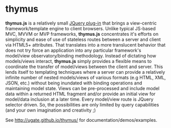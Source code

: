 thymus
======

<p id="thymusDesc"><b>thymus.js</b> is a relatively small <a href="http://learn.jquery.com/plugins/">JQuery plug-in</a> that brings a view-centric 
framework/template engine to client browsers. Unlike typical JS-based MVC, MVVM or MVP frameworks, <b>thymus.js</b> concentrates it's efforts on 
simplicity and ease of use of stateless routes between a server and client via HTML5+ attributes. That translates into a more translucent behavior 
that does not try force an application into any particular framework's model/view observatory/binding methodology. Instead of dictating how 
models/views interact, <b>thymus.js</b> simply provides a flexible means to coordinate the transfer of model/views between the client and server. 
This lends itself to templating techniques where a server can provide a relatively infinite number of nested models/views of various formats 
(e.g HTML, XML, JSON, etc.) without being inundated with binding operations and maintaining model state. Views can be pre-processed and include model 
data within a returned HTML fragment and/or provide an initial view for model/data inclusion at a later time. Every model/view route is JQuery 
selector driven. So, the possibilities are only limited by query capabilities (and your own imagination and creativity ;)</p> See 
<a href="http://ugate.github.io/thymus/">http://ugate.github.io/thymus/</a> for documentation/demos/examples.
